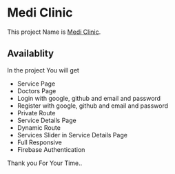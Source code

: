# Medi Clinic

This project Name is [Medi Clinic](https://medi-clinics.web.app/).

## Availablity

In the project You will get

* Service Page
* Doctors Page
* Login with google, github and email and password
* Register with google, github and email and password
* Private Route
* Service Details Page
* Dynamic Route
* Services Slider in Service Details Page
* Full Responsive
* Firebase Authentication


Thank you For Your Time..
